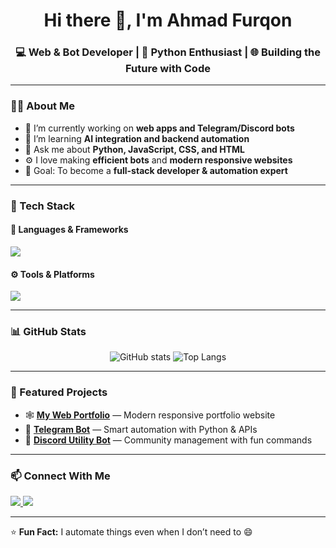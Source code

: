 <h1 align="center">Hi there 👋, I'm Ahmad Furqon</h1>
<h3 align="center">💻 Web & Bot Developer | 🚀 Python Enthusiast | 🌐 Building the Future with Code</h3>

---

### 👨‍💻 About Me
- 🔭 I’m currently working on **web apps and Telegram/Discord bots**
- 🌱 I’m learning **AI integration and backend automation**
- 💬 Ask me about **Python, JavaScript, CSS, and HTML**
- ⚙️ I love making **efficient bots** and **modern responsive websites**
- 🎯 Goal: To become a **full-stack developer & automation expert**

---

### 🧩 Tech Stack

#### 💬 Languages & Frameworks
<p align="left">
  <img src="https://skillicons.dev/icons?i=python,html,css,js,nodejs,react" />
</p>

#### ⚙️ Tools & Platforms
<p align="left">
  <img src="https://skillicons.dev/icons?i=git,github,vscode,linux,postman" />
</p>

---

### 📊 GitHub Stats
<p align="center">
  <img src="https://github-readme-stats.vercel.app/api?username=USERNAME&show_icons=true&theme=tokyonight" alt="GitHub stats" />
  <img src="https://github-readme-stats.vercel.app/api/top-langs/?username=USERNAME&layout=compact&theme=tokyonight" alt="Top Langs" />
</p>

---

### 🤖 Featured Projects
- 🕸️ [**My Web Portfolio**](#) — Modern responsive portfolio website  
- 🤖 [**Telegram Bot**](#) — Smart automation with Python & APIs  
- 💬 [**Discord Utility Bot**](#) — Community management with fun commands

---

### 📫 Connect With Me
<p align="left">
  <a href="https://github.com/USERNAME" target="_blank">
    <img src="https://img.shields.io/badge/GitHub-%2312100E.svg?&style=for-the-badge&logo=github&logoColor=white"/>
  </a>
  <a href="mailto:yourmail@example.com">
    <img src="https://img.shields.io/badge/Email-D14836?style=for-the-badge&logo=gmail&logoColor=white"/>
  </a>
</p>

---

⭐ **Fun Fact:** I automate things even when I don’t need to 😄
